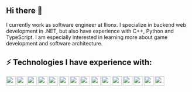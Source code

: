 ## Hi there 👋

I currently work as software engineer at Ilionx. I specialize in backend web development in .NET, but also have experience with C++, Python and TypeScript. I am especially interested in learning more about game development and software architecture.


## ⚡ Technologies I have experience with:

<img align="left" width="26px" src="https://cdn.jsdelivr.net/gh/devicons/devicon@latest/icons/csharp/csharp-original.svg" />
<img align="left" width="26px" src="https://cdn.jsdelivr.net/gh/devicons/devicon@latest/icons/cplusplus/cplusplus-original.svg" />
<img align="left" width="26px" src="https://cdn.jsdelivr.net/gh/devicons/devicon@latest/icons/python/python-original.svg" />
<img align="left" width="26px" src="https://cdn.jsdelivr.net/gh/devicons/devicon@latest/icons/typescript/typescript-original.svg" />
<img align="left" width="26px" src="https://cdn.jsdelivr.net/gh/devicons/devicon@latest/icons/azure/azure-original.svg" />               
<img align="left" width="26px" src="https://cdn.jsdelivr.net/gh/devicons/devicon@latest/icons/git/git-original.svg" />
<img align="left" width="26px" src="https://cdn.jsdelivr.net/gh/devicons/devicon@latest/icons/docker/docker-original.svg" />
<img align="left" width="26px" src="https://cdn.jsdelivr.net/gh/devicons/devicon@latest/icons/kubernetes/kubernetes-original.svg" />
<img align="left" width="26px" src="https://cdn.jsdelivr.net/gh/devicons/devicon@latest/icons/cosmosdb/cosmosdb-original.svg" />
<img align="left" width="26px" src="https://cdn.jsdelivr.net/gh/devicons/devicon@latest/icons/mongodb/mongodb-original.svg" />
<img align="left" width="26px" src="https://cdn.jsdelivr.net/gh/devicons/devicon@latest/icons/azuresqldatabase/azuresqldatabase-original.svg" />         
<img align="left" width="26px" src="https://cdn.jsdelivr.net/gh/devicons/devicon@latest/icons/unity/unity-original.svg" />
<img align="left" width="26px" src="https://cdn.jsdelivr.net/gh/devicons/devicon@latest/icons/vscode/vscode-original.svg" />
<img align="left" width="26px" src="https://cdn.jsdelivr.net/gh/devicons/devicon@latest/icons/visualstudio/visualstudio-original.svg" />
<img align="left" width="26px" src="https://cdn.jsdelivr.net/gh/devicons/devicon@latest/icons/postman/postman-original.svg" />

<!--
**LRozeboom/LRozeboom** is a ✨ _special_ ✨ repository because its `README.md` (this file) appears on your GitHub profile.

Here are some ideas to get you started:

- 🔭 I’m currently working on ...
- 🌱 I’m currently learning ...
- 👯 I’m looking to collaborate on ...
- 🤔 I’m looking for help with ...
- 💬 Ask me about ...
- 📫 How to reach me: ...
- 😄 Pronouns: ...
- ⚡ Fun fact: ...
-->
